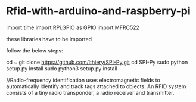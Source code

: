 # Rfid-with-arduino-and-raspberry-pi

import time
import RPi.GPIO as GPIO
import MFRC522

 these libraries have to be imported
 
 
 follow the below steps:
 
 cd ~
git clone https://github.com/lthiery/SPI-Py.git
cd SPI-Py
sudo python setup.py install
sudo python3 setup.py install

//Radio-frequency identification uses electromagnetic fields to automatically identify and track tags attached to objects. An RFID system consists of a tiny radio transponder, a radio receiver and transmitter.


